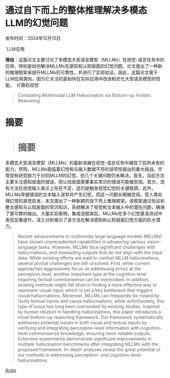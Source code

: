 # 通过自下而上的整体推理解决多模态LLM的幻觉问题

发布时间：2024年12月15日

`LLM应用

**理由**：这篇论文主要讨论了多模态大型语言模型（MLLMs）在视觉-语言任务中的应用，特别是如何解决MLLMs在感知和认知层面的幻觉问题。论文提出了一种新的推理框架来提升MLLMs的可靠性，并进行了实验验证。因此，这篇论文属于LLM应用类别，因为它关注的是如何在实际应用中改进和优化大型语言模型的性能。` `计算机视觉`

> Combating Multimodal LLM Hallucination via Bottom-up Holistic Reasoning

# 摘要

> # 摘要
多模态大型语言模型（MLLMs）的最新进展在视觉-语言任务中展现了前所未有的能力。然而，MLLMs面临着幻觉和与输入数据不符的误导性输出的重大挑战。尽管现有研究致力于对抗MLLM的幻觉，但几个关键问题仍未解决。首先，当前方法主要关注感知层面的错误，而认知层面需要事实常识的错误可能被忽视。其次，现有方法在视觉输入表示上存在不足，这仍是触发视觉幻觉的关键瓶颈。此外，MLLMs常被错误的文本输入误导并产生幻觉，而这一问题长期被忽视。受人类处理幻觉的直觉启发，本文提出了一种新颖的自下而上推理框架。该框架通过验证和整合感知与认知层面的常识知识，系统解决了视觉和文本输入中的潜在问题，确保了更可靠的输出。大量实验表明，集成该框架后，MLLMs在多个幻觉基准测试中表现显著提升。深入分析揭示了该方法在解决感知和认知层面幻觉方面的巨大潜力。

> Recent advancements in multimodal large language models (MLLMs) have shown unprecedented capabilities in advancing various vision-language tasks. However, MLLMs face significant challenges with hallucinations, and misleading outputs that do not align with the input data. While existing efforts are paid to combat MLLM hallucinations, several pivotal challenges are still unsolved. First, while current approaches aggressively focus on addressing errors at the perception level, another important type at the cognition level requiring factual commonsense can be overlooked. In addition, existing methods might fall short in finding a more effective way to represent visual input, which is yet a key bottleneck that triggers visual hallucinations. Moreover, MLLMs can frequently be misled by faulty textual inputs and cause hallucinations, while unfortunately, this type of issue has long been overlooked by existing studies. Inspired by human intuition in handling hallucinations, this paper introduces a novel bottom-up reasoning framework. Our framework systematically addresses potential issues in both visual and textual inputs by verifying and integrating perception-level information with cognition-level commonsense knowledge, ensuring more reliable outputs. Extensive experiments demonstrate significant improvements in multiple hallucination benchmarks after integrating MLLMs with the proposed framework. In-depth analyses reveal the great potential of our methods in addressing perception- and cognition-level hallucinations.

[Arxiv](https://arxiv.org/abs/2412.11124)
